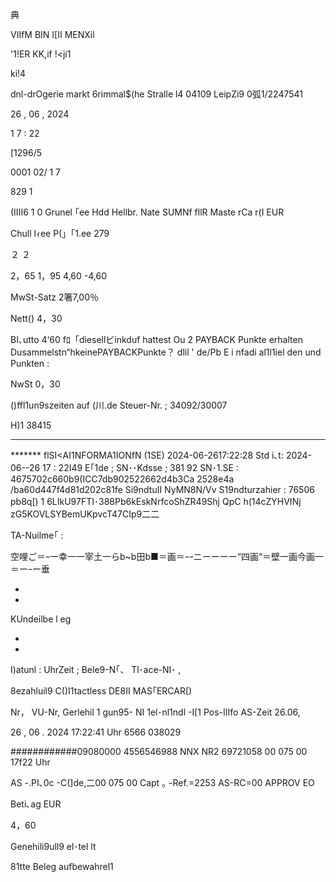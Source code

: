 典

ⅦfM BIN I[II MENXil

'1!ER KK,if !<ji1

ki!4

dnl-drOgerie markt
6rimmal$(he Stralle l4
04109 LeipZi9
0弧1/2247541

26 , 06 , 2024

1 7 : 22

[1296/5

0001 02/ 1 7

829 1

(IIII6 1 0 Grunel
｢ee
Hdd Hellbr. Nate
SUMNf fllR
Maste rCa r(I EUR

Chull lｨee
P(｣「1.ee 279

２
２

2，65
1，95
4,60
-4,60

MwSt-Satz
2箸7,00％

Nett()
4，30

BI､utto
4‘60
fﾛ「diesellビinkduf hattest Ou
2 PAYBACK Punkte erhalten
Dusammelstn“hkeinePAYBACKPunkte？
dlil ' de/Pb
E i nfadi al1l1iel den und Punkten :

NwSt
0，30

()ffl1un9szeiten auf (川.de
Steuer-Nr. ; 34092/30007

H)1 38415

*******
******* flSI<AI1NFORMA1IONfN (1SE)
2024-06-2617:22:28
Std i､t:
2024- 06--26 17 : 22I49
E｢1de ;
SN･･Kdsse ;
381 92
SN･1.SE : 4675702c660b9(ICC7db902522662d4b3Ca
2528e4a /ba60d447f4d81d202c81fe
Si9ndtuII NyMN8N/Vv
S19ndturzahier : 76506
pb8q[) 1 6LIkU97FTI･388Pb6kEskNrfcoShZR49Shj QpC
h(14cZYHVINj zG5KOVLSYBemUKpvcT47CIp9二二

TA-Nuilme｢ :

空哩ご＝ｰ一幸一一宰土一らb~b田b■＝画＝ｰｰニーーーー“四画“＝壁一画今画一＝ーｰー垂

*

*

KUndeilbe l eg

*

*

I)atunl :
UhrZeit ;
Bele9-N｢、
Tl･ace-NI･ ,

8ezahluil9
C()I1tactless
DE8II MAS｢ERCAR[)

Nr，
VU-Nr,
Gerlehil 1 gun95- NI
1el･nl1ndl -I[1
Pos-IIIfo
AS-Zeit 26.06,

26 , 06 . 2024
17:22:41 Uhr
6566
038029

############09080000
4556546988
NNX NR2
69721058
00 075 00
17f22 Uhr

AS -.PI､0c -C(]de,二00 075 00
Capt ｡ -Ref.=2253
AS-RC=00
APPROV EO

Beti､ag EUR

4，60

Genehili9ull9 el･tel lt

81tte Beleg aufbewahrel1

